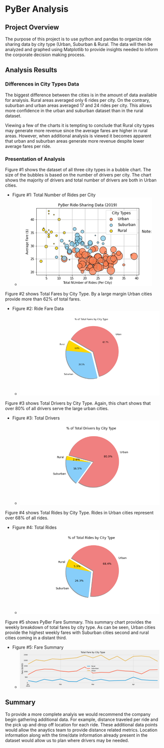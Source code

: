 # PyBer Analysis

## Project Overview

The purpose of this project is to use python and pandas to organize ride sharing data by city type (Urban, Suburban & Rural. The data will then be analyzed and graphed using Matplotlib to provide insights needed to inform the corporate decision making process.

## Analysis Results

### Differences in City Types Data

The biggest difference between the cities is in the amount of data available for analysis. Rural areas averaged only 6 rides per city. On the contrary, suburban and urban areas averaged 17 and 24 rides per city. This allows more confidence in the urban and suburban dataset than in the rural dataset.

Viewing a few of the charts it is tempting to conclude that Rural city types may generate more revenue since the average fares are higher in rural areas. However, when additional analysis is viewed it becomes apparent that urban and suburban areas generate more revenue despite lower average fares per ride. 

### Presentation of Analysis

Figure #1 shows the dataset of all three city types in a bubble chart. The size of the bubbles is based on the number of drivers per city. The chart shows the majority of drivers and total number of drivers are both in Urban cities.
  * Figure #1: Total Number of Rides per City
    * ![Total Number of Rides per City](/Analysis/Fig1.png)

Figure #2 shows Total Fares by City Type. By a large margin Urban cities provide more than 62% of total fares.
  * Figure #2: Ride Fare Data
    * ![Ride Fare Data](/Analysis/Fig5.png)

Figure #3 shows Total Drivers by City Type. Again, this chart shows that over 80% of all drivers serve the large urban cities.
  * Figure #3: Total Drivers
    * ![Total Drivers](/Analysis/Fig7.png)

Figure #4 shows Total Rides by City Type. Rides in Urban cities represent over 68% of all rides.
  * Figure #4: Total Rides
    * ![Total Rides](/Analysis/Fig6.png)

Figure #5 shows PyBer Fare Summary. This summary chart provides the weekly breakdown of total fares by city type. As can be seen, Urban cities provide the highest weekly fares with Suburban cities second and rural cities coming in a distant third.
  * Figure #5: Fare Summary 
    * ![PyBer Fare Summary](/Analysis/PyBer_fare_summary.png)

## Summary

To provide a more complete analyis we would recommend the company begin gathering additional data. For example, distance traveled per ride and the pick up and drop off location for each ride. These additional data points would allow the anaytics team to provide distance related metrics. Location information along with the time/date information already present in the dataset would allow us to plan where drivers may be needed.